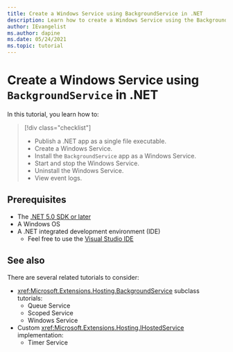 ```yaml
---
title: Create a Windows Service using BackgroundService in .NET
description: Learn how to create a Windows Service using the BackgroundService in .NET.
author: IEvangelist
ms.author: dapine
ms.date: 05/24/2021
ms.topic: tutorial
---
```


# Create a Windows Service using `BackgroundService` in .NET

In this tutorial, you learn how to:

> [!div class="checklist"]
>
> - Publish a .NET app as a single file executable.
> - Create a Windows Service.
> - Install the `BackgroundService` app as a Windows Service.
> - Start and stop the Windows Service.
> - Uninstall the Windows Service.
> - View event logs.

## Prerequisites

- The [.NET 5.0 SDK or later](https://dotnet.microsoft.com/download/dotnet)
- A Windows OS
- A .NET integrated development environment (IDE)
  - Feel free to use the [Visual Studio IDE](https://visualstudio.microsoft.com)

## See also

There are several related tutorials to consider:

- <xref:Microsoft.Extensions.Hosting.BackgroundService> subclass tutorials:
  - Queue Service
  - Scoped Service
  - Windows Service
- Custom <xref:Microsoft.Extensions.Hosting.IHostedService> implementation:
  - Timer Service
